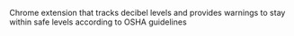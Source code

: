 Chrome extension that tracks decibel levels and provides warnings to stay within safe levels according to OSHA guidelines

